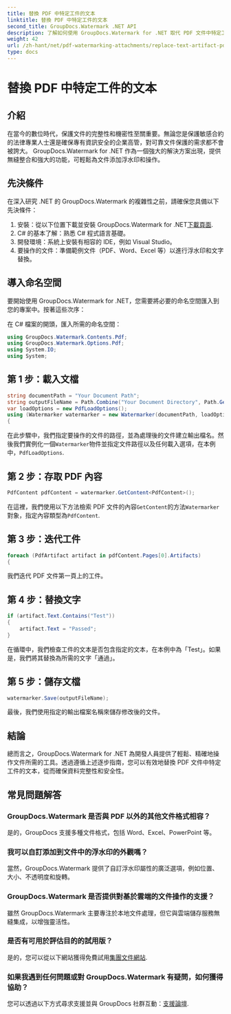 ```yaml
---
title: 替換 PDF 中特定工件的文本
linktitle: 替換 PDF 中特定工件的文本
second_title: GroupDocs.Watermark .NET API
description: 了解如何使用 GroupDocs.Watermark for .NET 取代 PDF 文件中特定工件的文字。輕鬆增強文件的安全性和完整性。
weight: 42
url: /zh-hant/net/pdf-watermarking-attachments/replace-text-artifact-pdf/
type: docs
---
```

# 替換 PDF 中特定工件的文本

## 介紹
在當今的數位時代，保護文件的完整性和機密性至關重要。無論您是保護敏感合約的法律專業人士還是確保專有資訊安全的企業高管，對可靠文件保護的需求都不會被誇大。 GroupDocs.Watermark for .NET 作為一個強大的解決方案出現，提供無縫整合和強大的功能，可輕鬆為文件添加浮水印和操作。
## 先決條件
在深入研究 .NET 的 GroupDocs.Watermark 的複雜性之前，請確保您具備以下先決條件：
1. 安裝：從以下位置下載並安裝 GroupDocs.Watermark for .NET[下載頁面](https://releases.groupdocs.com/Watermark/net/).
2. C# 的基本了解：熟悉 C# 程式語言基礎。
3. 開發環境：系統上安裝有相容的 IDE，例如 Visual Studio。
4. 要操作的文件：準備範例文件（PDF、Word、Excel 等）以進行浮水印和文字替換。

## 導入命名空間
要開始使用 GroupDocs.Watermark for .NET，您需要將必要的命名空間匯入到您的專案中。按著這些次序：

在 C# 檔案的開頭，匯入所需的命名空間：
```csharp
using GroupDocs.Watermark.Contents.Pdf;
using GroupDocs.Watermark.Options.Pdf;
using System.IO;
using System;
```
## 第 1 步：載入文檔
```csharp
string documentPath = "Your Document Path";
string outputFileName = Path.Combine("Your Document Directory", Path.GetFileName(documentPath));
var loadOptions = new PdfLoadOptions();
using (Watermarker watermarker = new Watermarker(documentPath, loadOptions))
{
```
在此步驟中，我們指定要操作的文件的路徑，並為處理後的文件建立輸出檔名。然後我們實例化一個`Watermarker`物件並指定文件路徑以及任何載入選項，在本例中，`PdfLoadOptions`.
## 第 2 步：存取 PDF 內容
```csharp
PdfContent pdfContent = watermarker.GetContent<PdfContent>();
```
在這裡，我們使用以下方法檢索 PDF 文件的內容`GetContent`的方法`Watermarker`對象，指定內容類型為`PdfContent`.
## 第 3 步：迭代工件
```csharp
foreach (PdfArtifact artifact in pdfContent.Pages[0].Artifacts)
{
```
我們迭代 PDF 文件第一頁上的工件。
## 第 4 步：替換文字
```csharp
if (artifact.Text.Contains("Test"))
{
    artifact.Text = "Passed";
}
```
在循環中，我們檢查工件的文本是否包含指定的文本，在本例中為「Test」。如果是，我們將其替換為所需的文字「通過」。
## 第 5 步：儲存文檔
```csharp
watermarker.Save(outputFileName);
```
最後，我們使用指定的輸出檔案名稱來儲存修改後的文件。

## 結論
總而言之，GroupDocs.Watermark for .NET 為開發人員提供了輕鬆、精確地操作文件所需的工具。透過遵循上述逐步指南，您可以有效地替換 PDF 文件中特定工件的文本，從而確保資料完整性和安全性。
## 常見問題解答
### GroupDocs.Watermark 是否與 PDF 以外的其他文件格式相容？
是的，GroupDocs 支援多種文件格式，包括 Word、Excel、PowerPoint 等。
### 我可以自訂添加到文件中的浮水印的外觀嗎？
當然，GroupDocs.Watermark 提供了自訂浮水印屬性的廣泛選項，例如位置、大小、不透明度和旋轉。
### GroupDocs.Watermark 是否提供對基於雲端的文件操作的支援？
雖然 GroupDocs.Watermark 主要專注於本地文件處理，但它與雲端儲存服務無縫集成，以增強靈活性。
### 是否有可用於評估目的的試用版？
是的，您可以從以下網站獲得免費試用[集團文件網站](https://releases.groupdocs.com/).
### 如果我遇到任何問題或對 GroupDocs.Watermark 有疑問，如何獲得協助？
您可以透過以下方式尋求支援並與 GroupDocs 社群互動：[支援論壇](https://forum.groupdocs.com/c/watermark/19).